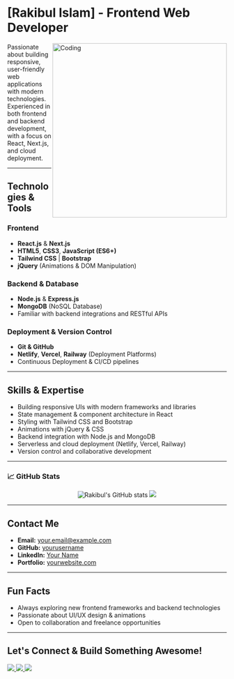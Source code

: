 #  [Rakibul Islam] - Frontend Web Developer

<img align="right" alt="Coding" width="400" src="https://media.giphy.com/media/qgQUggAC3Pfv687qPC/giphy.gif" />

 Passionate about building responsive, user-friendly web applications with modern technologies. Experienced in both frontend and backend development, with a focus on React, Next.js, and cloud deployment.

---

##  Technologies & Tools

### Frontend
- **React.js** & **Next.js**
- **HTML5**, **CSS3**, **JavaScript (ES6+)**
- **Tailwind CSS** | **Bootstrap**
- **jQuery** (Animations & DOM Manipulation)

### Backend & Database
- **Node.js** & **Express.js**
- **MongoDB** (NoSQL Database)
- Familiar with backend integrations and RESTful APIs

### Deployment & Version Control
- **Git & GitHub**
- **Netlify**, **Vercel**, **Railway** (Deployment Platforms)
- Continuous Deployment & CI/CD pipelines

---

##  Skills & Expertise

- Building responsive UIs with modern frameworks and libraries
- State management & component architecture in React
- Styling with Tailwind CSS and Bootstrap
- Animations with jQuery & CSS
- Backend integration with Node.js and MongoDB
- Serverless and cloud deployment (Netlify, Vercel, Railway)
- Version control and collaborative development

---

### 📈 GitHub Stats

<p align="center">
  <img src="https://github-readme-stats.vercel.app/api?username=Rakibul-Rifat&show_icons=true&theme=radical" alt="Rakibul's GitHub stats" />
  <img src="https://github-readme-stats.vercel.app/api/top-langs/?username=Rakibul-Rifat&layout=compact&theme=radical" />
</p>

---

##  Contact Me

- **Email:** your.email@example.com  
- **GitHub:** [yourusername](https://github.com/yourusername)  
- **LinkedIn:** [Your Name](https://linkedin.com/in/yourname)  
- **Portfolio:** [yourwebsite.com](https://yourwebsite.com)

---

##  Fun Facts

- Always exploring new frontend frameworks and backend technologies
- Passionate about UI/UX design & animations
- Open to collaboration and freelance opportunities

---

##  Let's Connect & Build Something Awesome!

<p>
  <a href="https://www.linkedin.com/in/rakibul-rifat" target="_blank">
    <img src="https://img.shields.io/badge/LinkedIn-0A66C2?style=flat&logo=linkedin&logoColor=white" />
  </a>
  <a href="rakibul.rifat44@gmail.com" target="_blank">
    <img src="https://img.shields.io/badge/Gmail-D14836?style=flat&logo=gmail&logoColor=white" />
  </a>
  <a href="https://rakibul.rifat.netlify.app" target="_blank">
    <img src="https://img.shields.io/badge/Portfolio-000?style=flat&logo=vercel&logoColor=white" />
  </a>
</p>
